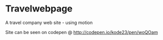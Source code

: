# Travelwebpage
A travel company web site - using motion

Site can be seen on codepen @ http://codepen.io/kode23/pen/woQOam
